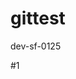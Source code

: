 <!--
 * @Date: 2022-01-23 22:19:15
 * @LastEditTime: 2022-01-23 22:27:22
 * @Author: 爱你一万年！！！
 * @LastEditors: 爱你一万年！！！
 * @File info: 
-->
# gittest


dev-sf-0125

#1